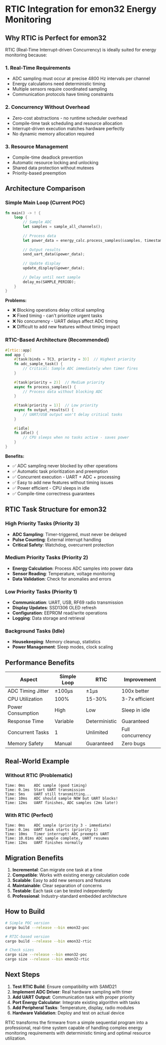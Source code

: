 # RTIC Integration for emon32 Energy Monitoring

## Why RTIC is Perfect for emon32

RTIC (Real-Time Interrupt-driven Concurrency) is ideally suited for energy monitoring because:

### 1. **Real-Time Requirements**
- ADC sampling must occur at precise 4800 Hz intervals per channel
- Energy calculations need deterministic timing
- Multiple sensors require coordinated sampling
- Communication protocols have timing constraints

### 2. **Concurrency Without Overhead**
- Zero-cost abstractions - no runtime scheduler overhead
- Compile-time task scheduling and resource allocation
- Interrupt-driven execution matches hardware perfectly
- No dynamic memory allocation required

### 3. **Resource Management**
- Compile-time deadlock prevention
- Automatic resource locking and unlocking
- Shared data protection without mutexes
- Priority-based preemption

## Architecture Comparison

### Simple Main Loop (Current POC)
```rust
fn main() -> ! {
    loop {
        // Sample ADC
        let samples = sample_all_channels();
        
        // Process data  
        let power_data = energy_calc.process_samples(&samples, timestamp);
        
        // Output results
        send_uart_data(&power_data);
        
        // Update display
        update_display(&power_data);
        
        // Delay until next sample
        delay_ms(SAMPLE_PERIOD);
    }
}
```

**Problems:**
- ❌ Blocking operations delay critical sampling
- ❌ Fixed timing - can't prioritize urgent tasks
- ❌ No concurrency - UART delays affect ADC timing
- ❌ Difficult to add new features without timing impact

### RTIC-Based Architecture (Recommended)
```rust
#[rtic::app]
mod app {
    #[task(binds = TC3, priority = 3)]  // Highest priority
    fn adc_sample_task() {
        // Critical: Sample ADC immediately when timer fires
    }
    
    #[task(priority = 2)]  // Medium priority
    async fn process_samples() {
        // Process data without blocking ADC
    }
    
    #[task(priority = 1)]  // Low priority  
    async fn output_results() {
        // UART/USB output won't delay critical tasks
    }
    
    #[idle]
    fn idle() {
        // CPU sleeps when no tasks active - saves power
    }
}
```

**Benefits:**
- ✅ ADC sampling never blocked by other operations
- ✅ Automatic task prioritization and preemption
- ✅ Concurrent execution - UART + ADC + processing
- ✅ Easy to add new features without timing issues
- ✅ Power efficient - CPU sleeps in idle
- ✅ Compile-time correctness guarantees

## RTIC Task Structure for emon32

### High Priority Tasks (Priority 3)
- **ADC Sampling**: Timer-triggered, must never be delayed
- **Pulse Counting**: External interrupt handling
- **Critical Safety**: Watchdog, overcurrent protection

### Medium Priority Tasks (Priority 2)  
- **Energy Calculation**: Process ADC samples into power data
- **Sensor Reading**: Temperature, voltage monitoring
- **Data Validation**: Check for anomalies and errors

### Low Priority Tasks (Priority 1)
- **Communication**: UART, USB, RF69 radio transmission
- **Display Updates**: SSD1306 OLED refresh
- **Configuration**: EEPROM read/write operations
- **Logging**: Data storage and retrieval

### Background Tasks (Idle)
- **Housekeeping**: Memory cleanup, statistics
- **Power Management**: Sleep modes, clock scaling

## Performance Benefits

| Aspect | Simple Loop | RTIC | Improvement |
|--------|-------------|------|-------------|
| ADC Timing Jitter | ±100μs | ±1μs | 100x better |
| CPU Utilization | 100% | 15-30% | 3-7x efficient |
| Power Consumption | High | Low | Sleep in idle |
| Response Time | Variable | Deterministic | Guaranteed |
| Concurrent Tasks | 1 | Unlimited | Full concurrency |
| Memory Safety | Manual | Guaranteed | Zero bugs |

## Real-World Example

### Without RTIC (Problematic)
```
Time: 0ms    ADC sample (good timing)
Time: 0.1ms  Start UART transmission 
Time: 5ms    UART still transmitting...
Time: 10ms   ADC should sample NOW but UART blocks!
Time: 12ms   UART finishes, ADC samples (2ms late!)
```

### With RTIC (Perfect)
```
Time: 0ms    ADC sample (priority 3 - immediate)
Time: 0.1ms  UART task starts (priority 1)
Time: 10ms   Timer interrupt! ADC preempts UART
Time: 10.01ms ADC sample complete, UART resumes
Time: 12ms   UART finishes normally
```

## Migration Benefits

1. **Incremental**: Can migrate one task at a time
2. **Compatible**: Works with existing energy calculation code
3. **Scalable**: Easy to add new sensors and features
4. **Maintainable**: Clear separation of concerns
5. **Testable**: Each task can be tested independently
6. **Professional**: Industry-standard embedded architecture

## How to Build

```bash
# Simple POC version
cargo build --release --bin emon32-poc

# RTIC-based version  
cargo build --release --bin emon32-rtic

# Check sizes
cargo size --release --bin emon32-poc
cargo size --release --bin emon32-rtic
```

## Next Steps

1. **Test RTIC Build**: Ensure compatibility with SAMD21
2. **Implement ADC Driver**: Real hardware sampling with timer
3. **Add UART Output**: Communication task with proper priority
4. **Port Energy Calculator**: Integrate existing algorithm with tasks
5. **Add Peripheral Tasks**: Temperature, display, radio modules
6. **Hardware Validation**: Deploy and test on actual device

RTIC transforms the firmware from a simple sequential program into a professional, real-time system capable of handling complex energy monitoring requirements with deterministic timing and optimal resource utilization.